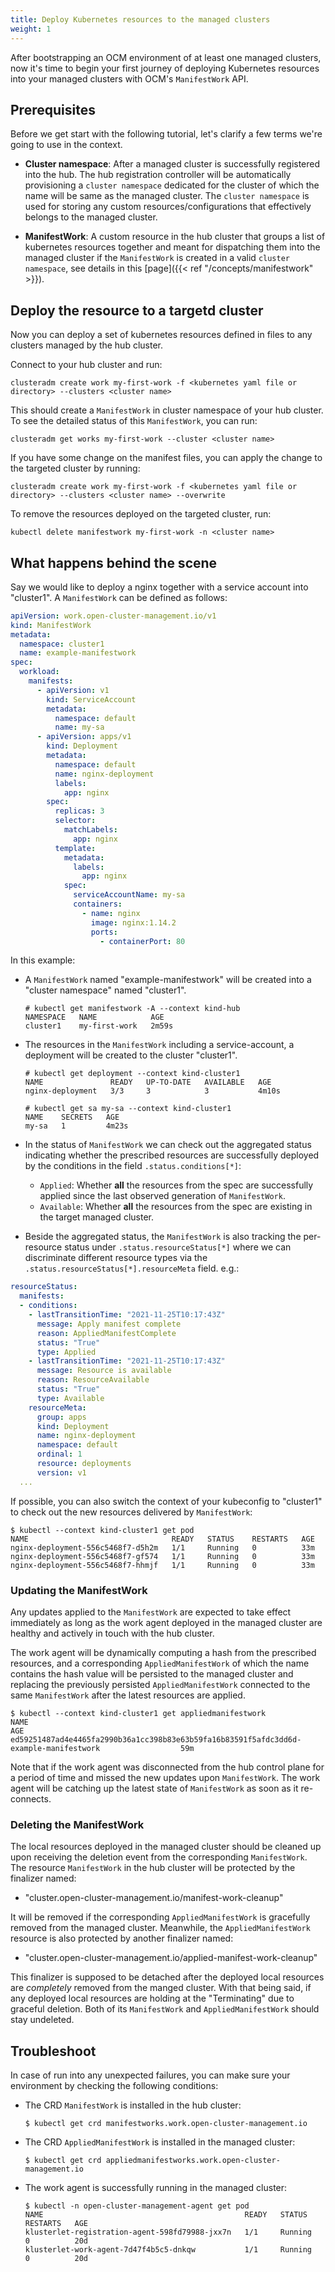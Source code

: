```yaml
---
title: Deploy Kubernetes resources to the managed clusters
weight: 1
---
```


After bootstrapping an OCM environment of at least one managed clusters, now
it's time to begin your first journey of deploying Kubernetes resources into
your managed clusters with OCM's `ManifestWork` API.


## Prerequisites

Before we get start with the following tutorial, let's clarify a few terms
we're going to use in the context.

- __Cluster namespace__: After a managed cluster is successfully registered 
  into the hub. The hub registration controller will be automatically
  provisioning a `cluster namespace` dedicated for the cluster of which the 
  name will be same as the managed cluster. The `cluster namespace` is used 
  for storing any custom resources/configurations that effectively belongs 
  to the managed cluster. 
  
- __ManifestWork__: A custom resource in the hub cluster that groups a list 
  of kubernetes resources together and meant for dispatching them into the 
  managed cluster if the `ManifestWork` is created in a valid 
  `cluster namespace`, see details in this [page]({{< ref "/concepts/manifestwork" >}}).

## Deploy the resource to a targetd cluster

Now you can deploy a set of kubernetes resources defined in files to any clusters managed by the hub cluster.

Connect to your hub cluster and run:

```shell
clusteradm create work my-first-work -f <kubernetes yaml file or directory> --clusters <cluster name>
```

This should create a `ManifestWork` in cluster namespace of your hub cluster. To see the detailed status of this `ManifestWork`, you can run:

```shell
clusteradm get works my-first-work --cluster <cluster name>
```

If you have some change on the manifest files, you can apply the change to the targeted cluster by running:

```shell
clusteradm create work my-first-work -f <kubernetes yaml file or directory> --clusters <cluster name> --overwrite
```

To remove the resources deployed on the targeted cluster, run:

```
kubectl delete manifestwork my-first-work -n <cluster name>
```
## What happens behind the scene

Say we would like to deploy a nginx together with a service account into "cluster1". 
A `ManifestWork` can be defined as follows:

  ```yaml
  apiVersion: work.open-cluster-management.io/v1
  kind: ManifestWork
  metadata:
    namespace: cluster1
    name: example-manifestwork
  spec:
    workload:
      manifests:
        - apiVersion: v1
          kind: ServiceAccount
          metadata:
            namespace: default
            name: my-sa
        - apiVersion: apps/v1
          kind: Deployment
          metadata:
            namespace: default
            name: nginx-deployment
            labels:
              app: nginx
          spec:
            replicas: 3
            selector:
              matchLabels:
                app: nginx
            template:
              metadata:
                labels:
                  app: nginx
              spec:
                serviceAccountName: my-sa
                containers:
                  - name: nginx
                    image: nginx:1.14.2
                    ports:
                      - containerPort: 80
  ```

In this example:

- A `ManifestWork` named "example-manifestwork" will be created into a 
  "cluster namespace" named "cluster1".

  ```shell
  # kubectl get manifestwork -A --context kind-hub
  NAMESPACE   NAME            AGE
  cluster1    my-first-work   2m59s
  ```

- The resources in the `ManifestWork` including a service-account, a deployment
  will be created to the cluster "cluster1".

  ```shell
  # kubectl get deployment --context kind-cluster1
  NAME               READY   UP-TO-DATE   AVAILABLE   AGE
  nginx-deployment   3/3     3            3           4m10s

  # kubectl get sa my-sa --context kind-cluster1
  NAME    SECRETS   AGE
  my-sa   1         4m23s
  ```

- In the status of `ManifestWork` we can check out the aggregated status 
  indicating whether the prescribed resources are successfully deployed by the
  conditions in the field `.status.conditions[*]`:
  - `Applied`: Whether __all__ the resources from the spec are successfully 
    applied since the last observed generation of `ManifestWork`.
  - `Available`: Whether __all__ the resources from the spec are existing in 
    the target managed cluster.
-  Beside the aggregated status, the `ManifestWork` is also tracking the
   per-resource status under `.status.resourceStatus[*]` where we can 
   discriminate different resource types via the 
   `.status.resourceStatus[*].resourceMeta` field. e.g.:
   
  ```yaml
  resourceStatus:
    manifests:
    - conditions:
      - lastTransitionTime: "2021-11-25T10:17:43Z"
        message: Apply manifest complete
        reason: AppliedManifestComplete
        status: "True"
        type: Applied
      - lastTransitionTime: "2021-11-25T10:17:43Z"
        message: Resource is available
        reason: ResourceAvailable
        status: "True"
        type: Available
      resourceMeta:
        group: apps
        kind: Deployment
        name: nginx-deployment
        namespace: default
        ordinal: 1
        resource: deployments
        version: v1
    ...
  ```

If possible, you can also switch the context of your kubeconfig to "cluster1"
to check out the new resources delivered by `ManifestWork`: 

  ```shell
  $ kubectl --context kind-cluster1 get pod
  NAME                                READY   STATUS    RESTARTS   AGE
  nginx-deployment-556c5468f7-d5h2m   1/1     Running   0          33m
  nginx-deployment-556c5468f7-gf574   1/1     Running   0          33m
  nginx-deployment-556c5468f7-hhmjf   1/1     Running   0          33m
  ```

### Updating the ManifestWork

Any updates applied to the `ManifestWork` are expected to take effect 
immediately as long as the work agent deployed in the managed cluster 
are healthy and actively in touch with the hub cluster.

The work agent will be dynamically computing a hash
   from the prescribed resources, and a corresponding `AppliedManifestWork`
   of which the name contains the hash value will be persisted to the managed
   cluster and replacing the previously persisted `AppliedManifestWork` 
   connected to the same `ManifestWork` after the latest resources are applied.

  ```shell
  $ kubectl --context kind-cluster1 get appliedmanifestwork
  NAME                                                                                                   AGE
  ed59251487ad4e4465fa2990b36a1cc398b83e63b59fa16b83591f5afdc3dd6d-example-manifestwork                  59m
  ```

  Note that if the work agent was disconnected from the hub control plane for
  a period of time and missed the new updates upon `ManifestWork`. The work 
  agent will be catching up the latest state of `ManifestWork` as soon as it
  re-connects.
    
### Deleting the ManifestWork

The local resources deployed in the managed cluster should be cleaned up upon
receiving the deletion event from the corresponding `ManifestWork`. The resource
`ManifestWork` in the hub cluster will be protected by the finalizer named:

  - "cluster.open-cluster-management.io/manifest-work-cleanup"

It will be removed if the corresponding `AppliedManifestWork` is gracefully 
removed from the managed cluster. Meanwhile, the `AppliedManifestWork` resource
is also protected by another finalizer named:

  - "cluster.open-cluster-management.io/applied-manifest-work-cleanup"

This finalizer is supposed to be detached after the deployed local resources 
are *completely* removed from the manged cluster. With that being said, if any 
deployed local resources are holding at the "Terminating" due to graceful 
deletion. Both of its `ManifestWork` and `AppliedManifestWork` should stay
undeleted.

## Troubleshoot
In case of run into any unexpected failures,
you can make sure your environment by checking the following conditions:

- The CRD `ManifestWork` is installed in the hub cluster:
  
    ```shell
    $ kubectl get crd manifestworks.work.open-cluster-management.io 
    ```

- The CRD `AppliedManifestWork` is installed in the managed cluster:

    ```shell
    $ kubectl get crd appliedmanifestworks.work.open-cluster-management.io 
    ```

- The work agent is successfully running in the managed cluster:

    ```shell
    $ kubectl -n open-cluster-management-agent get pod
    NAME                                             READY   STATUS    RESTARTS   AGE
    klusterlet-registration-agent-598fd79988-jxx7n   1/1     Running   0          20d
    klusterlet-work-agent-7d47f4b5c5-dnkqw           1/1     Running   0          20d
    ```
